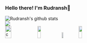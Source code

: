 ### Hello there! I'm Rudransh👋

  <img align="center" src="https://github-readme-stats.vercel.app/api?username=Rudransh7171&bg_color=30,e96443,904e95&title_color=fff&text_color=fff&show_icons=true" alt="Rudransh's github stats" />
<br>
  <img align="center" src="https://github-readme-stats.vercel.app/api/top-langs/?username=Rudransh7171&bg_color=30,e96443,904e95&title_color=fff&text_color=fff&layout=compact" />
<br>

<img src="https://i1.wp.com/slfgchurch.com/wp-content/uploads/2019/08/lets-connect-1.png?ssl=1" alt="connect" width="20%" height="10%">

<a href="https://www.linkedin.com/in/rudra-singh-b06381199/">
    <img src="https://logos-world.net/wp-content/uploads/2020/04/Linkedin-Logo-2011%E2%80%932019.png" height="10%" ; width="15%" ; margin-left:20px;></img></a>
      
<a href="https://twitter.com/SolankiRudransh">
  <img src="https://logos-world.net/wp-content/uploads/2020/04/Twitter-Logo.png" height="7%" ; width="10%" ; margin-left:20px;></img></a>
  
<a href="https://www.hackerrank.com/rudrasingh731811">
  <img src="https://additionalknowledge.files.wordpress.com/2017/12/hackerrank.png?w=600" height="10%" ; width="15%" ;></img></a>
